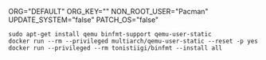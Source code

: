 ORG="DEFAULT"
ORG_KEY=""
NON_ROOT_USER="Pacman"
UPDATE_SYSTEM="false"
PATCH_OS="false"


```
sudo apt-get install qemu binfmt-support qemu-user-static
docker run --rm --privileged multiarch/qemu-user-static --reset -p yes
docker run --privileged --rm tonistiigi/binfmt --install all
```
